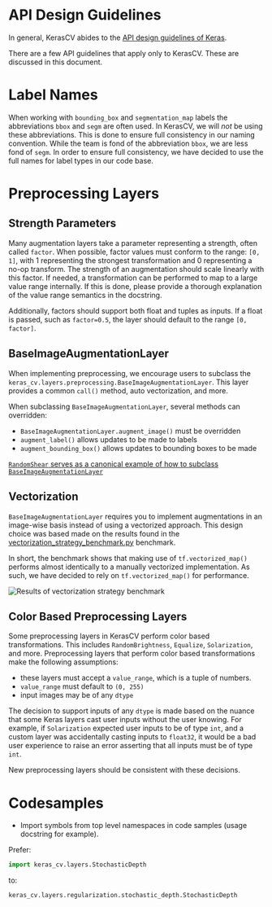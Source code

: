 # API Design Guidelines
In general, KerasCV abides to the
 [API design guidelines of Keras](https://github.com/keras-team/governance/blob/master/keras_api_design_guidelines.md).

There are a few API guidelines that apply only to KerasCV. These are discussed
in this document.

# Label Names
When working with `bounding_box` and `segmentation_map` labels the 
abbreviations `bbox` and `segm` are often used. In KerasCV, we will *not* be 
using these abbreviations. This is done to ensure full consistency in our 
naming convention. While the team is fond of the abbreviation `bbox`, we are 
less fond of `segm`. In order to ensure full consistency, we have decided to
use the full names for label types in our code base.

# Preprocessing Layers
## Strength Parameters
Many augmentation layers take a parameter representing a strength, often called
`factor`. When possible, factor values must conform to the range: `[0, 1]`, with
1 representing the strongest transformation and 0 representing a no-op transform.
The strength of an augmentation should scale linearly with this factor. If needed,
a transformation can be performed to map to a large value range internally. If
this is done, please provide a thorough explanation of the value range semantics in
the docstring.

Additionally, factors should support both float and tuples as inputs. If a float is
passed, such as `factor=0.5`, the layer should default to the range `[0, factor]`.

## BaseImageAugmentationLayer
When implementing preprocessing, we encourage users to subclass the 
`keras_cv.layers.preprocessing.BaseImageAugmentationLayer`. This layer provides
 a common `call()` method, auto vectorization, and more. 

When subclassing `BaseImageAugmentationLayer`, several methods can overridden:

- `BaseImageAugmentationLayer.augment_image()` must be overridden
- `augment_label()` allows updates to be made to labels
- `augment_bounding_box()` allows updates to bounding boxes to be made

[`RandomShear` serves as a canonical example of how to subclass `BaseImageAugmentationLayer`](https://github.com/keras-team/keras-cv/blob/master/keras_cv/layers/preprocessing/random_shear.py)

## Vectorization
`BaseImageAugmentationLayer` requires you to implement augmentations in an 
image-wise basis instead of using a vectorized approach. This design choice 
was based made on the  results found in the 
[vectorization\_strategy\_benchmark.py](../benchmarks/vectorization_strategy_benchmark.py) 
benchmark.

In short, the benchmark shows that making use of `tf.vectorized_map()` performs
almost identically to a manually vectorized implementation. As such, we have 
decided to rely on `tf.vectorized_map()` for performance.

![Results of vectorization strategy benchmark](images/runtime-plot.png)

## Color Based Preprocessing Layers
Some preprocessing layers in KerasCV perform color based transformations. This
includes `RandomBrightness`, `Equalize`, `Solarization`, and more. 
Preprocessing layers that perform color based transformations make the 
following assumptions:

- these layers must accept a `value_range`, which is a tuple of numbers.
- `value_range` must default to `(0, 255)`
- input images may be of any `dtype`

The decision to support inputs of any `dtype` is made based on the nuance that
some Keras layers cast user inputs without the user knowing. For example, if
`Solarization` expected user inputs to be of type `int`, and a custom layer
was accidentally casting inputs to `float32`, it would be a bad user experience
to raise an error asserting that all inputs must be of type `int`. 

New preprocessing layers should be consistent with these decisions.

# Codesamples

- Import symbols from top level namespaces in code samples (usage docstring for example).

Prefer:

```python
import keras_cv.layers.StochasticDepth
```

to:

```python
keras_cv.layers.regularization.stochastic_depth.StochasticDepth
```


